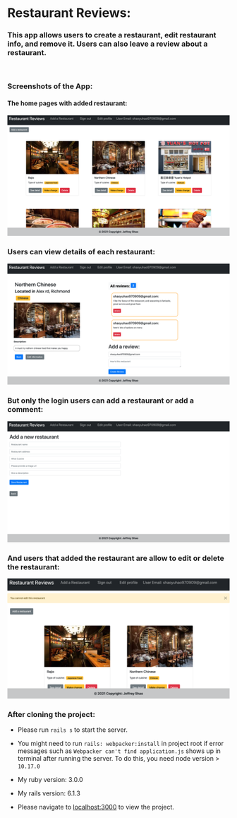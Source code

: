 # Restaurant Reviews:

### This app allows users to create a restaurant, edit restaurant info, and remove it. Users can also leave a review about a restaurant.

<br>

### Screenshots of the App:

#### The home pages with added restaurant:

![](https://github.com/97-Jeffrey/restaurant-review/blob/master/doc/Screen%20Shot%202021-03-07%20at%208.49.31%20PM.png?raw=true)

### Users can view details of each restaurant:

![](https://github.com/97-Jeffrey/restaurant-review/blob/master/doc/Screen%20Shot%202021-03-07%20at%208.50.09%20PM.png?raw=true)

### But only the login users can add a restaurant or add a comment:

![](https://github.com/97-Jeffrey/restaurant-review/blob/master/doc/Screen%20Shot%202021-03-07%20at%208.51.20%20PM.png?raw=true)

### And users that added the restaurant are allow to edit or delete the restaurant:

![](https://github.com/97-Jeffrey/restaurant-review/blob/master/doc/Screen%20Shot%202021-03-07%20at%208.58.51%20PM.png?raw=true)

### After cloning the project:

- Please run `rails s` to start the server.

- You might need to run `rails: webpacker:install` in project root if error messages such as `Webpacker can't find application.js` shows up in terminal after running the server. To do this, you need node version > `10.17.0`

- My ruby version: 3.0.0

- My rails version: 6.1.3

- Please navigate to [localhost:3000](http://localhost:3000/) to view the project.
